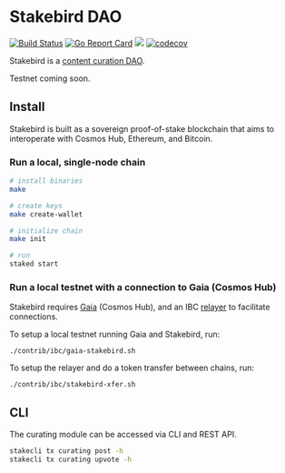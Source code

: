 # Stakebird DAO

[![Build Status](https://ci.publicawesome.com/api/badges/public-awesome/stakebird/status.svg)](https://ci.publicawesome.com/public-awesome/stakebird)
[![Go Report Card](https://goreportcard.com/badge/github.com/public-awesome/stakebird)](https://goreportcard.com/report/github.com/public-awesome/stakebird)
[![](https://tokei.rs/b1/github/public-awesome/stakebird)](https://github.com/public-awesome/stakebird)
[![codecov](https://codecov.io/gh/public-awesome/stakebird/branch/master/graph/badge.svg)](https://codecov.io/gh/public-awesome/stakebird)

Stakebird is a [content curation DAO](https://ethresear.ch/t/prediction-markets-for-content-curation-daos/1312).

Testnet coming soon.

## Install

Stakebird is built as a sovereign proof-of-stake blockchain that aims to interoperate with Cosmos Hub, Ethereum, and Bitcoin. 

### Run a local, single-node chain

```sh
# install binaries
make

# create keys
make create-wallet

# initialize chain
make init

# run
staked start
```

### Run a local testnet with a connection to Gaia (Cosmos Hub)

Stakebird requires [Gaia](https://github.com/cosmos/gaia) (Cosmos Hub), and an IBC [relayer](https://github.com/iqlusioninc/relayer) to facilitate connections.

To setup a local testnet running Gaia and Stakebird, run:
```
./contrib/ibc/gaia-stakebird.sh
```

To setup the relayer and do a token transfer between chains, run:
```
./contrib/ibc/stakebird-xfer.sh
```

## CLI
The curating module can be accessed via CLI and REST API.

```sh
stakecli tx curating post -h
stakecli tx curating upvote -h
```
